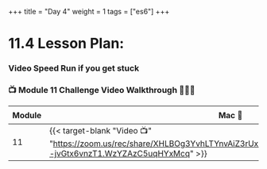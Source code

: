 +++
title = "Day 4"
weight = 1
tags = ["es6"] 
+++


# 11.4 Lesson Plan: 

### Video Speed Run if you get stuck 
### 📺 Module 11 Challenge Video Walkthrough 🏃‍♀️🏃
| Module | Mac 🍎 | Duration    | Window 🖼️ | Duration |
| ------  | ------ | ----------- |---------  | --------- |
| 11 | {{< target-blank "Video 📺" "https://zoom.us/rec/share/XHLBOg3YvhLTYnvAiZ3rUxBLDqWraUv3Qsd3Wr6H_L0KQ2hubsW--jvGtx6vnzT1.WzYZAzC5uqHYxMcq" >}}   |  00:37:58  ⏲️   |  {{< target-blank "Video 📺" "https://zoom.us/rec/share/XHLBOg3YvhLTYnvAiZ3rUxBLDqWraUv3Qsd3Wr6H_L0KQ2hubsW--jvGtx6vnzT1.WzYZAzC5uqHYxMcq" >}}  |  00:37:58 ⏲️ |